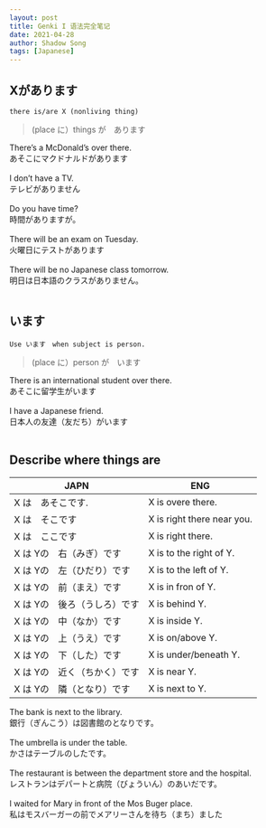 ```yaml
---
layout: post
title: Genki I 语法完全笔记
date: 2021-04-28
author: Shadow Song
tags: [Japanese]
---
```



## Xがあります
`there is/are X (nonliving thing)`
> (place に）things が　あります

There’s a McDonald’s over there. <br>
あそこにマクドナルドがあります<br><br>
I don’t have a TV. <br>
テレビがありません <br><br>
Do you have time? <br>
時間がありますが。<br><br>
There will be an exam on Tuesday. <br>
火曜日にテストがあります<br><br>
There will be no Japanese class tomorrow. <br>
明日は日本語のクラスがありません。<br><br>

## います
`Use います　when subject is person.`
> (place に）person が　います

There is an international student over there. <br>
あそこに留学生がいます<br><br>
I have a Japanese friend. <br>
日本人の友達（友だち）がいます<br><br>

## Describe where things are 

JAPN | ENG 
--- | --- | 
X は　あそこです.|  			X is overe there. 　　　
X は　そこです| 				X is right there near you. 
X は　ここです| 				X is right there. 
X は Yの　右（みぎ）です| 		X is to the right of Y. 
X は Yの　左（ひだり）です|	X is to the left of Y. 
X は Yの　前（まえ）です| 		X is in fron of Y. 
X は Yの　後ろ（うしろ）です| X is behind Y. 
X は Yの　中（なか）です| 	X is inside Y. 
X は Yの　上（うえ）です| 	X is on/above Y. 
X は Yの　下（した）です| X is under/beneath Y. 
X は Yの　近く（ちかく）です| X is near Y. 
X は Yの　隣（となり）です| X is next to Y. 


The bank is next to the library. <br>
銀行（ぎんこう）は図書館のとなりです。<br><br>
The umbrella is under the table. <br>
かさはテーブルのしたです。<br><br>
The restaurant is between the department store and the hospital. <br>
レストランはデパートと病院（びょういん）のあいだです。<br><br>
I waited for Mary in front of the Mos Buger place. <br>
私はモスバーガーの前でメアリーさんを待ち（まち）ました<br><br>
